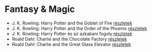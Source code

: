 # Fantasy & Magic

- J. K. Rowling: Harry Potter and the Goblet of Fire [részletek](_details/%7Bopf.creator%7D.md#id_712)
- J. K. Rowling: Harry Potter and the Order of the Phoenix [részletek](_details/%7Bopf.creator%7D.md#id_713)
- J. K. Rowling: Harry Potter és az azkabani fogoly [részletek](_details/%7Bopf.creator%7D.md#id_20)
- Roald Dahl: Charlie and the Chocolate Factory [részletek](_details/%7Bopf.creator%7D.md#id_1593)
- Roald Dahl: Charlie and the Great Glass Elevator [részletek](_details/%7Bopf.creator%7D.md#id_1594)